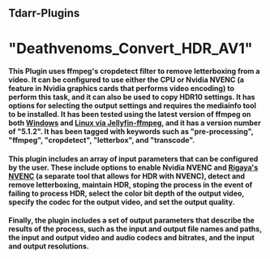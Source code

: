 ## Tdarr-Plugins
# "Deathvenoms_Convert_HDR_AV1" 

#### This Plugin uses ffmpeg's cropdetect filter to remove letterboxing from a video. It can be configured to use either the CPU or Nvidia NVENC (a feature in  Nvidia graphics cards that performs video encoding) to perform this task, and it can also be used to copy HDR10 settings. It has options for selecting the output settings and requires the mediainfo tool to be installed. It has been tested using the latest version of ffmpeg on both [Windows](https://www.gyan.dev/ffmpeg/builds/#release-builds "Windows") and [Linux via Jellyfin-ffmpeg](https://github.com/jellyfin/jellyfin-ffmpeg/releases/tag/v5.1.2-5 "jellyfin-ffmpeg Linux"), and it has a version number of "5.1.2". It has been tagged with keywords such as "pre-processing", "ffmpeg", "cropdetect", "letterbox", and "transcode".

#### This plugin includes an array of input parameters that can be configured by the user. These include options to enable Nvidia NVENC and [Rigaya's NVENC](https://github.com/rigaya/NVEnc/releases "Rigaya's NVENC") (a separate tool that allows for HDR with NVENC), detect and remove letterboxing, maintain HDR, stoping the process in the event of failing to process HDR, select the color bit depth of the output video, specify the codec for the output video, and set the output quality.

#### Finally, the plugin includes a set of output parameters that describe the results of the process, such as the input and output file names and paths, the input and output video and audio codecs and bitrates, and the input and output resolutions.
